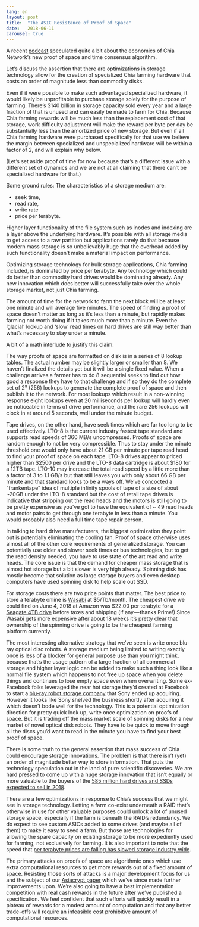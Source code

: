 ```yaml
---
lang: en
layout: post
title:  "The ASIC Resistance of Proof of Space"
date:   2018-06-11
carousel: true
---
```


A recent [podcast](http://multicoin.libsyn.com/conversations-with-multicoin-capital-dhruv-bansal) speculated quite a bit about the economics of Chia Network’s new proof of space and time consensus algorithm.

Let’s discuss the assertion that there are optimizations in storage technology allow for the creation of specialized Chia farming hardware that costs an order of magnitude less than commodity disks.

Even if it were possible to make such advantaged specialized hardware, it would likely be unprofitable to purchase storage solely for the purpose of farming. There’s $140 billion in storage capacity sold every year and a large fraction of that is unused and can easily be made to farm for Chia. Because Chia farming rewards will be much less than the replacement cost of that storage, work difficulty adjustment will make the reward per byte per day be substantially less than the amortized price of new storage. But even if all Chia farming hardware were purchased specifically for that use we believe the margin between specialized and unspecialized hardware will be within a factor of 2, and will explain why below.

(Let’s set aside proof of time for now because that’s a different issue with a different set of dynamics and we are not at all claiming that there can’t be specialized hardware for that.)

Some ground rules: The characteristics of a storage medium are:

* seek time,
* read rate,
* write rate
* price per terabyte.

Higher layer functionality of the file system such as inodes and indexing are a layer above the underlying hardware. It’s possible with all storage media to get access to a raw partition but applications rarely do that because modern mass storage is so unbelievably huge that the overhead added by such functionality doesn’t make a material impact on performance.

Optimizing storage technology for bulk storage applications, Chia farming included, is dominated by price per terabyte. Any technology which could do better than commodity hard drives would be dominating already. Any new innovation which does better will successfully take over the whole storage market, not just Chia farming.

The amount of time for the network to farm the next block will be at least one minute and will average five minutes. The speed of finding a proof of space doesn’t matter as long as it’s less than a minute, but rapidly makes farming not worth doing if it takes much more than a minute. Even the ‘glacial’ lookup and ‘slow’ read times on hard drives are still way better than what’s necessary to stay under a minute.

A bit of a math interlude to justify this claim:

The way proofs of space are formatted on disk is in a series of 8 lookup tables. The actual number may be slightly larger or smaller than 8. We haven’t finalized the details yet but it will be a single fixed value. When a challenge arrives a farmer has to do 8 sequential seeks to find out how good a response they have to that challenge and if so they do the complete set of 2⁸ (256) lookups to generate the complete proof of space and then publish it to the network. For most lookups which result in a non-winning response eight lookups even at 20 milliseconds per lookup will hardly even be noticeable in terms of drive performance, and the rare 256 lookups will clock in at around 5 seconds, well under the minute budget.

Tape drives, on the other hand, have seek times which are far too long to be used effectively. LTO-8 is the current industry fastest tape standard and supports read speeds of 360 MB/s uncompressed. Proofs of space are random enough to not be very compressible. Thus to stay under the minute threshold one would only have about 21 GB per minute per tape read head to find your proof of space on each tape. LTO-8 drives appear to priced higher than $2500 per drive and the LTO-8 data cartridge is about $180 for a 12TB tape. LTO-10 may increase the total read speed by a little more than a factor of 3 to 1.1 GB/s but that still leaves you with only about 66 GB per minute and that standard looks to be a ways off. We’ve concocted a “frankentape” idea of multiple infinity spools of tape of a size of about ~20GB under the LTO-8 standard but the cost of retail tape drives is indicative that stripping out the read heads and the motors is still going to be pretty expensive as you’ve got to have the equivalent of ~ 49 read heads and motor pairs to get through one terabyte in less than a minute. You would probably also need a full time tape repair person.

In talking to hard drive manufacturers, the biggest optimization they point out is potentially eliminating the cooling fan. Proof of space otherwise uses almost all of the other core requirements of generalized storage. You can potentially use older and slower seek times or bus technologies, but to get the read density needed, you have to use state of the art read and write heads. The core issue is that the demand for cheaper mass storage that is almost hot storage but a bit slower is very high already. Spinning disk has mostly become that solution as large storage buyers and even desktop computers have used spinning disk to help scale out SSD.

For storage costs there are two price points that matter. The best price to store a terabyte online is [Wasabi](https://wasabi.com/) at $5/Tb/month. The cheapest drive we could find on June 4, 2018 at Amazon was $22.00 per terabyte for a [Seagate 4TB drive](https://www.amazon.com/Seagate-SATA-3-5-Inch-Desktop-ST4000DM000/dp/B00B99JU4S/) before taxes and shipping (if any — thanks Prime!) Since Wasabi gets more expensive after about 18 weeks it’s pretty clear that ownership of the spinning drive is going to be the cheapest farming platform currently.

The most interesting alternative strategy that we’ve seen is write once blu-ray optical disc robots. A storage medium being limited to writing exactly once is less of a blocker for general purpose use than you might think, because that’s the usage pattern of a large fraction of all commercial storage and higher layer logic can be added to make such a thing look like a normal file system which happens to not free up space when you delete things and continues to lose empty space even when overwriting. Some ex-Facebook folks leveraged the near hot storage they’d created at Facebook to start a [blu-ray robot storage company](http://fortune.com/2015/05/27/sony-buys-former-facebook-execs-startup/) that Sony ended up acquiring. However it looks like Sony shelved the business shortly after acquiring it which doesn’t bode well for the technology. This is a potential optimization direction for pretty quick look up, write once optimization on proofs of space. But it is trading off the mass market scale of spinning disks for a new market of novel optical disk robots. They have to be quick to move through all the discs you’d want to read in the minute you have to find your best proof of space.

There is some truth to the general assertion that mass success of Chia could encourage storage innovations. The problem is that there isn’t (yet) an order of magnitude better way to store information. That puts the technology speculation out in the land of pure scientific discoveries. We are hard pressed to come up with a huge storage innovation that isn’t equally or more valuable to the buyers of the [585 million hard drives and SSDs expected to sell in 2018](https://www.statista.com/statistics/285474/hdds-and-ssds-in-pcs-global-shipments-2012-2017/).

There are a few optimizations in response to Chia’s success that we might see in storage technology. Letting a farm co-exist underneath a RAID that’s otherwise in use for other valuable purposes could unlock a lot of unused storage space, especially if the farm is beneath the RAID’s redundancy. We do expect to see custom ASICs added to some drives (and maybe all of them) to make it easy to seed a farm. But those are technologies for allowing the spare capacity on existing storage to be more expediently used for farming, not exclusively for farming. It is also important to note that the speed that [per terabyte prices are falling has slowed storage industry wide](https://www.backblaze.com/blog/hard-drive-cost-per-gigabyte/).

The primary attacks on proofs of space are algorithmic ones which use extra computational resources to get more rewards out of a fixed amount of space. Resisting those sorts of attacks is a major development focus for us and the subject of our [Asiacrypt paper](https://eprint.iacr.org/2018/183) which we’ve since made further improvements upon. We’re also going to have a best implementation competition with real cash rewards in the future after we’ve published a specification. We feel confident that such efforts will quickly result in a plateau of rewards for a modest amount of computation and that any better trade-offs will require an infeasible cost prohibitive amount of computational resources.